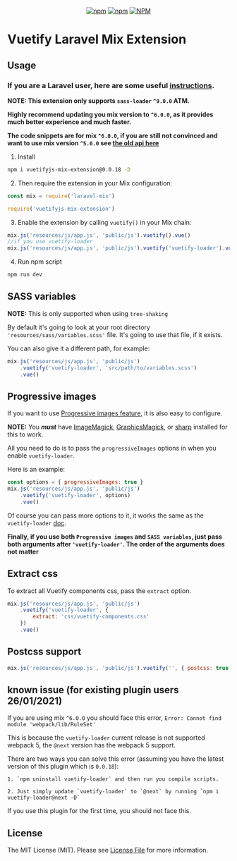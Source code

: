 <p align="center">
<a href="https://www.npmjs.com/package/vuetifyjs-mix-extension"><img alt="npm" src="https://img.shields.io/npm/v/vuetifyjs-mix-extension"></a>
<a href="https://npmcharts.com/compare/vuetifyjs-mix-extension"><img alt="npm" src="https://img.shields.io/npm/dt/vuetifyjs-mix-extension"></a>
<a href="https://www.npmjs.com/package/vuetifyjs-mix-extension"><img alt="NPM" src="https://img.shields.io/npm/l/vuetifyjs-mix-extension"></a>
</p>

# Vuetify Laravel Mix Extension

## Usage

### If you are a Laravel user, here are some useful [instructions](https://github.com/Nothing-Works/vuetifyjs-mix-extension/blob/master/laravel.md).

**NOTE: This extension only supports `sass-loader` `^9.0.0` ATM.**

**Highly recommend updating you mix version to `^6.0.0`, as it provides much better experience and much faster.**

**The code snippets are for mix `^6.0.0`, if you are still not convinced and want to use mix version `^5.0.0` see [the old api here](https://github.com/Nothing-Works/vuetifyjs-mix-extension/blob/master/laravel.md)**

1. Install

```bash
npm i vuetifyjs-mix-extension@0.0.18 -D
```

2. Then require the extension in your Mix configuration:

```js
const mix = require('laravel-mix')

require('vuetifyjs-mix-extension')
```

3. Enable the extension by calling `vuetify()` in your Mix chain:

```js
mix.js('resources/js/app.js', 'public/js').vuetify().vue()
//if you use vuetify-loader
mix.js('resources/js/app.js', 'public/js').vuetify('vuetify-loader').vue()
```

4. Run npm script

```bash
npm run dev
```

## SASS variables

**NOTE:** This is only supported when using `tree-shaking`

By default it's going to look at your root directory `'resources/sass/variables.scss'` file. It's going to use that file, if it exists.

You can also give it a different path, for example:

```js
mix.js('resources/js/app.js', 'public/js')
    .vuetify('vuetify-loader', 'src/path/to/variables.scss')
    .vue()
```

## Progressive images

If you want to use [Progressive images feature](https://github.com/vuetifyjs/vuetify-loader#progressive-images), it is also easy to configure.

**NOTE:** You **_must_** have [ImageMagick](https://www.imagemagick.org/script/index.php), [GraphicsMagick](http://www.graphicsmagick.org/), or [sharp](https://github.com/lovell/sharp) installed for this to work.

All you need to do is to pass the `progressiveImages` options in when you enable `vuetify-loader`.

Here is an example:

```js
const options = { progressiveImages: true }
mix.js('resources/js/app.js', 'public/js')
    .vuetify('vuetify-loader', options)
    .vue()
```

Of course you can pass more options to it, it works the same as the `vuetify-loader` [doc](https://github.com/vuetifyjs/vuetify-loader/blob/master/README.md#configuration).

**Finally, if you use both `Progressive images` and `SASS variables`, just pass both arguments after `'vuetify-loader'`. The order of the arguments does not matter**

## Extract css

To extract all Vuetify components css, pass the `extract` option.

```js
mix.js('resources/js/app.js', 'public/js')
    .vuetify('vuetify-loader', {
        extract: 'css/vuetify-components.css'
    })
    .vue()
```

## Postcss support

```js
mix.js('resources/js/app.js', 'public/js').vuetify('', { postcss: true }).vue()
```

## known issue (for existing plugin users 26/01/2021)

If you are using mix `^6.0.0` you should face this error, `Error: Cannot find module 'webpack/lib/RuleSet'`

This is because the `vuetify-loader` current release is not supported webpack 5, the `@next` version has the webpack 5 support.

There are two ways you can solve this error (assuming you have the latest version of this plugin which is `0.0.18`):

    1. `npm uninstall vuetify-loader` and then run you compile scripts.

    2. Just simply update `vuetify-loader` to `@next` by running `npm i vuetify-loader@next -D`

If you use this plugin for the first time, you should not face this.

## License

The MIT License (MIT). Please see [License File](LICENSE) for more information.
